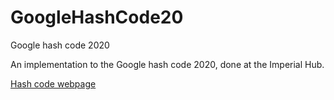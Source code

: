 # GoogleHashCode20
Google hash code 2020

An implementation to the Google hash code 2020, done at the Imperial Hub.

[Hash code webpage](https://codingcompetitions.withgoogle.com/hashcode)
